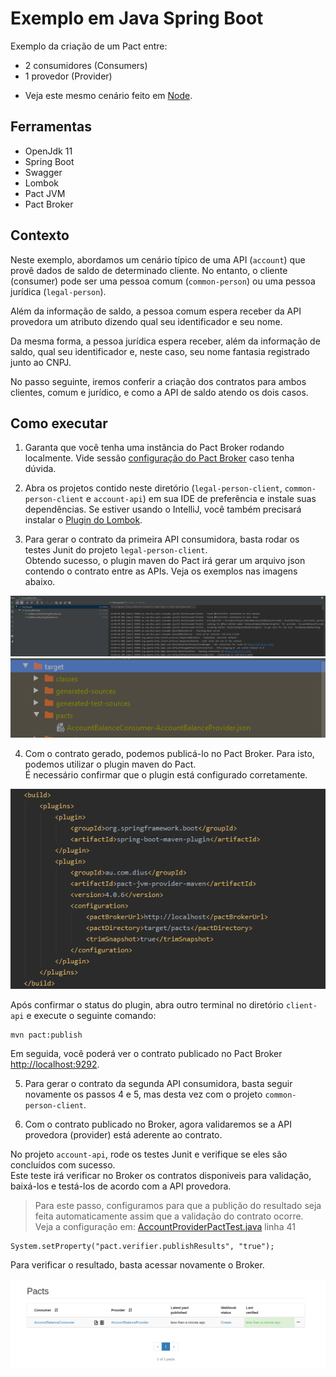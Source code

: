 # Exemplo em Java Spring Boot

Exemplo da criação de um Pact entre:
* 2 consumidores (Consumers)
* 1 provedor (Provider)

- Veja este mesmo cenário feito em [Node](../../../node/two_consumers_one_provider).

## Ferramentas

 - OpenJdk 11
 - Spring Boot
 - Swagger
 - Lombok
 - Pact JVM
 - Pact Broker
 
## Contexto

Neste exemplo, abordamos um cenário típico de uma API (`account`) que provê dados de saldo de determinado cliente.
No entanto, o cliente (consumer) pode ser uma pessoa comum (`common-person`) ou uma pessoa jurídica (`legal-person`).

Além da informação de saldo, a pessoa comum espera receber da API provedora um atributo dizendo qual seu identificador e seu nome.

Da mesma forma, a pessoa jurídica espera receber, além da informação de saldo, qual seu identificador e, neste caso, seu nome fantasia registrado junto ao CNPJ.

No passo seguinte, iremos conferir a criação dos contratos para ambos clientes, comum e jurídico, e como a API de saldo atendo os dois casos.

## Como executar

1. Garanta que você tenha uma instância do Pact Broker rodando localmente. 
Vide sessão [configuração do Pact Broker](../../../../README.md#config-broker) caso tenha dúvida.

2. Abra os projetos contido neste diretório (`legal-person-client`, `common-person-client` e `account-api`) em sua IDE de preferência e 
instale suas dependências. Se estiver usando o IntelliJ, você também precisará instalar o [Plugin do Lombok](https://projectlombok.org/setup/intellij).

3. Para gerar o contrato da primeira API consumidora, basta rodar os testes Junit do projeto `legal-person-client`. <br>
Obtendo sucesso, o plugin maven do Pact irá gerar um arquivo json contendo o contrato entre as APIs.
Veja os exemplos nas imagens abaixo.

<img src="../../../../imgs/junit5-tests-runner.png" alt="Pact Runner Tests"/>

<img src="../../../../imgs/pact-contract-generated.png" alt="Pact Contract Generated"/>

4. Com o contrato gerado, podemos publicá-lo no Pact Broker. 
Para isto, podemos utilizar o plugin maven do Pact. <br>
É necessário confirmar que o plugin está configurado corretamente.

<img src="../../../../imgs/pact-maven-plugin.png" alt="Pact Maven Plugin"/>

Após confirmar o status do plugin, abra outro terminal no diretório `client-api` e execute o seguinte comando:

```
mvn pact:publish
```

Em seguida, você poderá ver o contrato publicado no Pact Broker [http://localhost:9292](http://localhost:9292).

5. Para gerar o contrato da segunda API consumidora, basta seguir novamente os passos 4 e 5, mas desta vez com o projeto `common-person-client`.

6. Com o contrato publicado no Broker, agora validaremos se a API provedora (provider) 
está aderente ao contrato.

No projeto `account-api`, rode os testes Junit e verifique se eles são concluídos com sucesso. <br>
Este teste irá verificar no Broker os contratos disponiveis para validação, baixá-los e testá-los de acordo com a API provedora. <br>

> Para este passo, configuramos para que a publição do resultado seja feita automaticamente assim que a validação do contrato ocorre. <br>
> Veja a configuração em: [AccountProviderPactTest.java](./account-api/src/test/java/br/com/zup/pact/accountapi/pact/AccountProviderPactTest.java) linha 41 <br>
```
System.setProperty("pact.verifier.publishResults", "true");
```

Para verificar o resultado, basta acessar novamente o Broker. 

<img src="../../../../imgs/pact-validated.png" alt="Pact validado pelo provider"/>